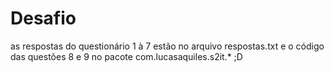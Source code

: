 # Desafio

as respostas do questionário 1 à 7 estão no arquivo respostas.txt e o código das questões 8 e 9 no pacote com.lucasaquiles.s2it.* ;D



